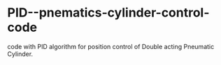 # PID--pnematics-cylinder-control-code
code with PID algorithm for position control of Double acting Pneumatic Cylinder.
